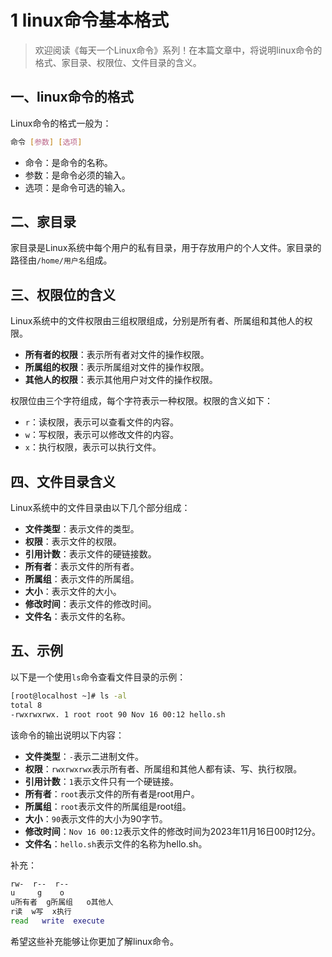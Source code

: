 # 1 linux命令基本格式



> 欢迎阅读《每天一个Linux命令》系列！在本篇文章中，将说明linux命令的格式、家目录、权限位、文件目录的含义。

## 一、linux命令的格式

Linux命令的格式一般为：

```bash
命令 [参数] [选项]
```

- 命令：是命令的名称。
- 参数：是命令必须的输入。
- 选项：是命令可选的输入。



## 二、家目录

家目录是Linux系统中每个用户的私有目录，用于存放用户的个人文件。家目录的路径由`/home/用户名`组成。



## 三、权限位的含义

Linux系统中的文件权限由三组权限组成，分别是所有者、所属组和其他人的权限。

- **所有者的权限**：表示所有者对文件的操作权限。
- **所属组的权限**：表示所属组对文件的操作权限。
- **其他人的权限**：表示其他用户对文件的操作权限。

权限位由三个字符组成，每个字符表示一种权限。权限的含义如下：

- `r`：读权限，表示可以查看文件的内容。
- `w`：写权限，表示可以修改文件的内容。
- `x`：执行权限，表示可以执行文件。



## 四、文件目录含义

Linux系统中的文件目录由以下几个部分组成：

- **文件类型**：表示文件的类型。
- **权限**：表示文件的权限。
- **引用计数**：表示文件的硬链接数。
- **所有者**：表示文件的所有者。
- **所属组**：表示文件的所属组。
- **大小**：表示文件的大小。
- **修改时间**：表示文件的修改时间。
- **文件名**：表示文件的名称。



## 五、示例

以下是一个使用`ls`命令查看文件目录的示例：


```bash
[root@localhost ~]# ls -al
total 8
-rwxrwxrwx. 1 root root 90 Nov 16 00:12 hello.sh
```


该命令的输出说明以下内容：

- **文件类型**：`-`表示二进制文件。
- **权限**：`rwxrwxrwx`表示所有者、所属组和其他人都有读、写、执行权限。
- **引用计数**：`1`表示文件只有一个硬链接。
- **所有者**：`root`表示文件的所有者是root用户。
- **所属组**：`root`表示文件的所属组是root组。
- **大小**：`90`表示文件的大小为90字节。
- **修改时间**：`Nov 16 00:12`表示文件的修改时间为2023年11月16日00时12分。
- **文件名**：`hello.sh`表示文件的名称为hello.sh。

补充：

```bash
rw-  r--  r--
u     g    o
u所有者  g所属组   o其他人
r读  w写  x执行
read   write  execute
```

希望这些补充能够让你更加了解linux命令。